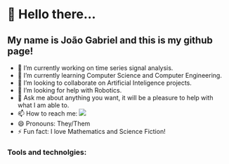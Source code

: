 # 👋 Hello there...
## My name is João Gabriel and this is my github page!

- 🔭 I’m currently working on time series signal analysis.
- 🌱 I’m currently learning Computer Science and Computer Engineering.
- 👯 I’m looking to collaborate on Artificial Inteligence projects.
- 🤔 I’m looking for help with Robotics.
- 💬 Ask me about anything you want, it will be a pleasure to help with what I am able to.
- 📫 How to reach me: <a href = "mailto:zenobiojoao@gmail.com"><img src="https://img.shields.io/badge/Gmail-D14836?style=for-the-badge&logo=gmail&logoColor=white" target="_blank"></a>
- 😄 Pronouns: They/Them
- ⚡ Fun fact: I love Mathematics and Science Fiction!

### Tools and technolgies:

